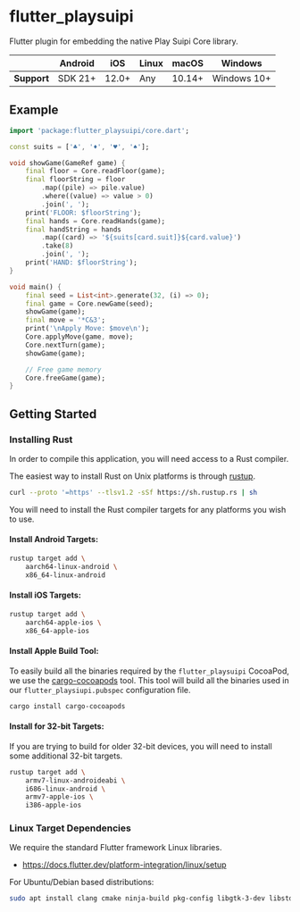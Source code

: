 # flutter_playsuipi

Flutter plugin for embedding the native Play Suipi Core library.

|             | Android | iOS   | Linux | macOS  | Windows     |
|-------------|---------|-------|-------|--------|-------------|
| **Support** | SDK 21+ | 12.0+ | Any   | 10.14+ | Windows 10+ |

## Example

```dart
import 'package:flutter_playsuipi/core.dart';

const suits = ['♣', '♦', '♥', '♠'];

void showGame(GameRef game) {
    final floor = Core.readFloor(game);
    final floorString = floor
        .map((pile) => pile.value)
        .where((value) => value > 0)
        .join(', ');
    print('FLOOR: $floorString');
    final hands = Core.readHands(game);
    final handString = hands
        .map((card) => '${suits[card.suit]}${card.value}')
        .take(8)
        .join(', ');
    print('HAND: $floorString');
}

void main() {
    final seed = List<int>.generate(32, (i) => 0);
    final game = Core.newGame(seed);
    showGame(game);
    final move = '*C&3';
    print('\nApply Move: $move\n');
    Core.applyMove(game, move);
    Core.nextTurn(game);
    showGame(game);

    // Free game memory
    Core.freeGame(game);
}
```

## Getting Started

### Installing Rust

In order to compile this application, you will need access to a Rust compiler.

The easiest way to install Rust on Unix platforms is through
[rustup](https://www.rust-lang.org/tools/install).

```bash
curl --proto '=https' --tlsv1.2 -sSf https://sh.rustup.rs | sh
```

You will need to install the Rust compiler targets for any platforms you wish
to use.

#### Install Android Targets:

```bash
rustup target add \
    aarch64-linux-android \
    x86_64-linux-android
```

#### Install iOS Targets:

```bash
rustup target add \
    aarch64-apple-ios \
    x86_64-apple-ios
```

#### Install Apple Build Tool:

To easily build all the binaries required by the `flutter_playsuipi` CocoaPod,
we use the [cargo-cocoapods](https://github.com/bbqsrc/cargo-cocoapods) tool.
This tool will build all the binaries used in our `flutter_playsiupi.pubspec`
configuration file.

```bash
cargo install cargo-cocoapods
```

#### Install for 32-bit Targets:

If you are trying to build for older 32-bit devices, you will need to install
some additional 32-bit targets.

```bash
rustup target add \
    armv7-linux-androideabi \
    i686-linux-android \
    armv7-apple-ios \
    i386-apple-ios
```

### Linux Target Dependencies

We require the standard Flutter framework Linux libraries.

* https://docs.flutter.dev/platform-integration/linux/setup

For Ubuntu/Debian based distributions:

```bash
sudo apt install clang cmake ninja-build pkg-config libgtk-3-dev libstdc++-12-dev
```
